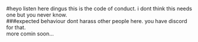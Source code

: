 #heyo listen here dingus
this is the code of conduct. i dont think this needs one but you never know.  
###expected behaviour
dont harass other people here. you have discord for that.  
more comin soon...